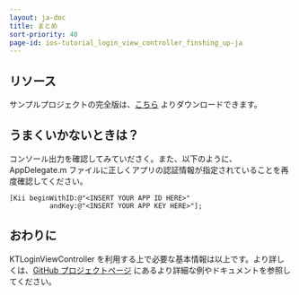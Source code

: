 ```yaml
---
layout: ja-doc
title: まとめ
sort-priority: 40
page-id: ios-tutorial_login_view_controller_finshing_up-ja
---
```

## リソース

サンプルプロジェクトの完全版は、[こちら](http://blog.kii.com/downloads/KTLoginViewExample-Complete.zip) よりダウンロードできます。

## うまくいかないときは？

コンソール出力を確認してみていださく。また、以下のように、AppDelegate.m ファイルに正しくアプリの認証情報が指定されていることを再度確認してください。

```objc
[Kii beginWithID:@"<INSERT YOUR APP ID HERE>" 
          andKey:@"<INSERT YOUR APP KEY HERE>"];
```

## おわりに

KTLoginViewController を利用する上で必要な基本情報は以上です。より詳しくは、[GitHub プロジェクトページ](https://github.com/KiiPlatform/KiiToolkit-iOS) にあるより詳細な例やドキュメントを参照してください。